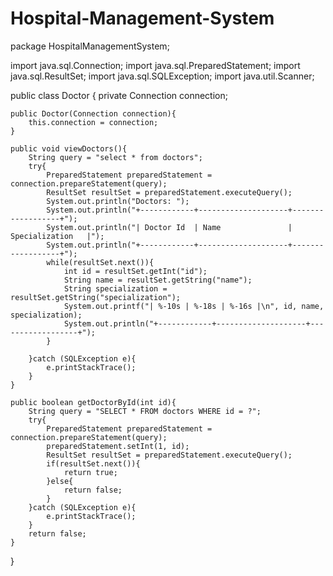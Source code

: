 # Hospital-Management-System
package HospitalManagementSystem;

import java.sql.Connection;
import java.sql.PreparedStatement;
import java.sql.ResultSet;
import java.sql.SQLException;
import java.util.Scanner;

public class Doctor {
    private Connection connection;

    public Doctor(Connection connection){
        this.connection = connection;
    }

    public void viewDoctors(){
        String query = "select * from doctors";
        try{
            PreparedStatement preparedStatement = connection.prepareStatement(query);
            ResultSet resultSet = preparedStatement.executeQuery();
            System.out.println("Doctors: ");
            System.out.println("+------------+--------------------+------------------+");
            System.out.println("| Doctor Id  | Name               | Specialization   |");
            System.out.println("+------------+--------------------+------------------+");
            while(resultSet.next()){
                int id = resultSet.getInt("id");
                String name = resultSet.getString("name");
                String specialization = resultSet.getString("specialization");
                System.out.printf("| %-10s | %-18s | %-16s |\n", id, name, specialization);
                System.out.println("+------------+--------------------+------------------+");
            }

        }catch (SQLException e){
            e.printStackTrace();
        }
    }

    public boolean getDoctorById(int id){
        String query = "SELECT * FROM doctors WHERE id = ?";
        try{
            PreparedStatement preparedStatement = connection.prepareStatement(query);
            preparedStatement.setInt(1, id);
            ResultSet resultSet = preparedStatement.executeQuery();
            if(resultSet.next()){
                return true;
            }else{
                return false;
            }
        }catch (SQLException e){
            e.printStackTrace();
        }
        return false;
    }
}
